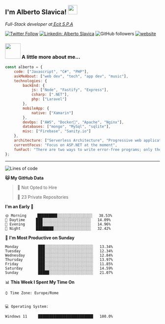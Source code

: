 <h2>I'm Alberto Slavica! <img src="https://emojis.slackmojis.com/emojis/images/1531849430/4246/blob-sunglasses.gif?1531849430" width="30"/> </h2>
<p><em>Full-Stack developer at<a href="https://www.ecit.it/"> Ecit S.P.A
</em></p>

[![Twitter Follow](https://img.shields.io/twitter/follow/shakledev?label=Follow)](https://twitter.com/intent/follow?screen_name=shakledev)
[![Linkedin: Alberto Slavica](https://img.shields.io/badge/-Linkedin-blue?style=flat-square&logo=Linkedin&logoColor=white&link=https://www.linkedin.com/in/albertoslavica/)](https://www.linkedin.com/in/albertoslavica/)
![GitHub followers](https://img.shields.io/github/followers/albertoslavicadev?label=Follow&style=social)
[![website](https://img.shields.io/badge/Website-46a2f1.svg?&style=flat-square&logo=Google-Chrome&logoColor=white&link=https://albertoslavica.dev/)](https://albertoslavica.dev/)


### <img src="https://media.giphy.com/media/VgCDAzcKvsR6OM0uWg/giphy.gif" width="50"> A little more about me...  

```javascript
const alberto = {
    code: ["Javascript", "C#", "PHP"],
    askMeAbout: ["web dev", "tech", "app dev", "music"],
    technologies: {
        backEnd: {
            js: ["Node", "Fastify", "Express"],
            csharp: [".NET"],
            php: ["Laravel"]
        },
        mobileApp: {
            native: ["Xamarin"]
        },
        devOps: ["AWS", "Docker🐳", "Apache", "Nginx"],
        databases: ["mongo", "MySql", "sqlite"],
        misc: ["Firebase", "Sanity.io"]
    },
    architecture: ["Serverless Architecture", "Progressive web applications", "Single page applications"],
    currentFocus: "Focus on ASP.NET at the moment",
    funFact: "There are two ways to write error-free programs; only the third one works"
};
```


---
<!--START_SECTION:waka-->

![Lines of code](https://img.shields.io/badge/From%20Hello%20World%20I%27ve%20Written-10%20Thousands%20lines%20of%20code-blue)

**🐱 My GitHub Data** 

> 🚫 Not Opted to Hire
 > 
> 🔑 23 Private Repositories  
 > 
**I'm an Early 🐤** 

```text
🌞 Morning     █████████░░░░░░░░░░░░░░░░   38.53% 
🌆 Daytime     ███░░░░░░░░░░░░░░░░░░░░░░   14.09% 
🌃 Evening     ███░░░░░░░░░░░░░░░░░░░░░░   14.96%
🌙 Night       ████████░░░░░░░░░░░░░░░░░   32.42% 
```
📅 **I'm Most Productive on Sunday** 

```text
Monday         ███░░░░░░░░░░░░░░░░░░░░░░   13.34% 
Tuesday        ███░░░░░░░░░░░░░░░░░░░░░░   12.34% 
Wednesday      ███░░░░░░░░░░░░░░░░░░░░░░   12.84% 
Thursday       ███░░░░░░░░░░░░░░░░░░░░░░   13.97% 
Friday         ███░░░░░░░░░░░░░░░░░░░░░░   11.85% 
Saturday       ███░░░░░░░░░░░░░░░░░░░░░░   14.59% 
Sunday         █████░░░░░░░░░░░░░░░░░░░░   21.07%
```


📊 **This Week I Spent My Time On** 

```text
⌚︎ Time Zone: Europe/Rome


💻 Operating System: 

Windows 11     █████████████████████████   100.0%
```
